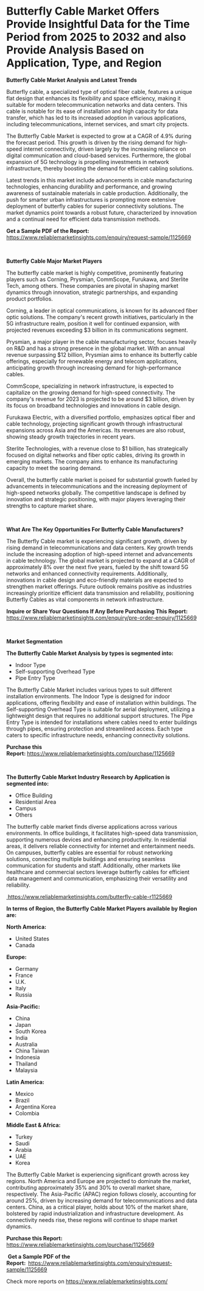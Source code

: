 <p><h1>Butterfly Cable Market Offers Provide Insightful Data for the Time Period from 2025 to 2032 and also Provide Analysis Based on Application, Type, and Region</h1></p><p><strong>Butterfly Cable Market Analysis and Latest Trends</strong></p>
<p><p>Butterfly cable, a specialized type of optical fiber cable, features a unique flat design that enhances its flexibility and space efficiency, making it suitable for modern telecommunication networks and data centers. This cable is notable for its ease of installation and high capacity for data transfer, which has led to its increased adoption in various applications, including telecommunications, internet services, and smart city projects.</p><p>The Butterfly Cable Market is expected to grow at a CAGR of 4.9% during the forecast period. This growth is driven by the rising demand for high-speed internet connectivity, driven largely by the increasing reliance on digital communication and cloud-based services. Furthermore, the global expansion of 5G technology is propelling investments in network infrastructure, thereby boosting the demand for efficient cabling solutions.</p><p>Latest trends in this market include advancements in cable manufacturing technologies, enhancing durability and performance, and growing awareness of sustainable materials in cable production. Additionally, the push for smarter urban infrastructures is prompting more extensive deployment of butterfly cables for superior connectivity solutions. The market dynamics point towards a robust future, characterized by innovation and a continual need for efficient data transmission methods.</p></p>
<p><strong>Get a Sample PDF of the Report:&nbsp;</strong> <a href="https://www.reliablemarketinsights.com/enquiry/request-sample/1125669?utm_campaign=3560&utm_medium=2&utm_source=Github&utm_content=ia&utm_term=08042025&utm_id=butterfly-cable">https://www.reliablemarketinsights.com/enquiry/request-sample/1125669</a></p>
<p>&nbsp;</p>
<p><strong>Butterfly Cable Major Market Players</strong></p>
<p><p>The butterfly cable market is highly competitive, prominently featuring players such as Corning, Prysmian, CommScope, Furukawa, and Sterlite Tech, among others. These companies are pivotal in shaping market dynamics through innovation, strategic partnerships, and expanding product portfolios.</p><p>Corning, a leader in optical communications, is known for its advanced fiber optic solutions. The company's recent growth initiatives, particularly in the 5G infrastructure realm, position it well for continued expansion, with projected revenues exceeding $3 billion in its communications segment.</p><p>Prysmian, a major player in the cable manufacturing sector, focuses heavily on R&D and has a strong presence in the global market. With an annual revenue surpassing $12 billion, Prysmian aims to enhance its butterfly cable offerings, especially for renewable energy and telecom applications, anticipating growth through increasing demand for high-performance cables.</p><p>CommScope, specializing in network infrastructure, is expected to capitalize on the growing demand for high-speed connectivity. The company's revenue for 2023 is projected to be around $3 billion, driven by its focus on broadband technologies and innovations in cable design.</p><p>Furukawa Electric, with a diversified portfolio, emphasizes optical fiber and cable technology, projecting significant growth through infrastructural expansions across Asia and the Americas. Its revenues are also robust, showing steady growth trajectories in recent years.</p><p>Sterlite Technologies, with a revenue close to $1 billion, has strategically focused on digital networks and fiber optic cables, driving its growth in emerging markets. The company aims to enhance its manufacturing capacity to meet the soaring demand.</p><p>Overall, the butterfly cable market is poised for substantial growth fueled by advancements in telecommunications and the increasing deployment of high-speed networks globally. The competitive landscape is defined by innovation and strategic positioning, with major players leveraging their strengths to capture market share.</p></p>
<p>&nbsp;</p>
<p><strong>What Are The Key Opportunities For Butterfly Cable Manufacturers?</strong></p>
<p><p>The Butterfly Cable market is experiencing significant growth, driven by rising demand in telecommunications and data centers. Key growth trends include the increasing adoption of high-speed internet and advancements in cable technology. The global market is projected to expand at a CAGR of approximately 8% over the next five years, fueled by the shift toward 5G networks and enhanced connectivity requirements. Additionally, innovations in cable design and eco-friendly materials are expected to strengthen market offerings. Future outlook remains positive as industries increasingly prioritize efficient data transmission and reliability, positioning Butterfly Cables as vital components in network infrastructure.</p></p>
<p><strong>Inquire or Share Your Questions If Any Before Purchasing This Report:</strong> <a href="https://www.reliablemarketinsights.com/enquiry/pre-order-enquiry/1125669?utm_campaign=3560&utm_medium=2&utm_source=Github&utm_content=ia&utm_term=08042025&utm_id=butterfly-cable">https://www.reliablemarketinsights.com/enquiry/pre-order-enquiry/1125669</a></p>
<p>&nbsp;</p>
<p><strong>Market Segmentation</strong></p>
<p><strong>The Butterfly Cable Market Analysis by types is segmented into:</strong></p>
<p><ul><li>Indoor Type</li><li>Self-supporting Overhead Type</li><li>Pipe Entry Type</li></ul></p>
<p><p>The Butterfly Cable Market includes various types to suit different installation environments. The Indoor Type is designed for indoor applications, offering flexibility and ease of installation within buildings. The Self-supporting Overhead Type is suitable for aerial deployment, utilizing a lightweight design that requires no additional support structures. The Pipe Entry Type is intended for installations where cables need to enter buildings through pipes, ensuring protection and streamlined access. Each type caters to specific infrastructure needs, enhancing connectivity solutions.</p></p>
<p><strong>Purchase this Report:&nbsp;</strong><a href="https://www.reliablemarketinsights.com/purchase/1125669?utm_campaign=3560&utm_medium=2&utm_source=Github&utm_content=ia&utm_term=08042025&utm_id=butterfly-cable">https://www.reliablemarketinsights.com/purchase/1125669</a></p>
<p>&nbsp;</p>
<p><strong>The Butterfly Cable Market Industry Research by Application is segmented into:</strong></p>
<p><ul><li>Office Building</li><li>Residential Area</li><li>Campus</li><li>Others</li></ul></p>
<p><p>The butterfly cable market finds diverse applications across various environments. In office buildings, it facilitates high-speed data transmission, supporting numerous devices and enhancing productivity. In residential areas, it delivers reliable connectivity for internet and entertainment needs. On campuses, butterfly cables are essential for robust networking solutions, connecting multiple buildings and ensuring seamless communication for students and staff. Additionally, other markets like healthcare and commercial sectors leverage butterfly cables for efficient data management and communication, emphasizing their versatility and reliability.</p></p>
<p><a href="https://www.reliablemarketinsights.com/butterfly-cable-r1125669?utm_campaign=3560&utm_medium=2&utm_source=Github&utm_content=ia&utm_term=08042025&utm_id=butterfly-cable">&nbsp;https://www.reliablemarketinsights.com/butterfly-cable-r1125669</a></p>
<p><strong>In terms of Region, the Butterfly Cable Market Players available by Region are:</strong></p>
<p>
    <p> <strong> North America: </strong>
        <ul>
            <li>United States</li>
            <li>Canada</li>
        </ul>
        </p> 
    <p> <strong> Europe: </strong>
        <ul>
            <li>Germany</li>
            <li>France</li>
            <li>U.K.</li>
            <li>Italy</li>
            <li>Russia</li>
        </ul>
        </p> 
    <p> <strong> Asia-Pacific: </strong>
        <ul>
            <li>China</li>
            <li>Japan</li>
            <li>South Korea</li>
            <li>India</li>
            <li>Australia</li>
            <li>China Taiwan</li>
            <li>Indonesia</li>
            <li>Thailand</li>
            <li>Malaysia</li>
        </ul>
        </p> 
    <p> <strong> Latin America: </strong>
        <ul>
            <li>Mexico</li>
            <li>Brazil</li>
            <li>Argentina Korea</li>
            <li>Colombia</li>
        </ul>
        </p> 
    <p> <strong> Middle East & Africa: </strong>
        <ul>
            <li>Turkey</li>
            <li>Saudi</li>
            <li>Arabia</li>
            <li>UAE</li>
            <li>Korea</li>
        </ul>
    </p>
    </p>
<p><p>The Butterfly Cable Market is experiencing significant growth across key regions. North America and Europe are projected to dominate the market, contributing approximately 35% and 30% to overall market share, respectively. The Asia-Pacific (APAC) region follows closely, accounting for around 25%, driven by increasing demand for telecommunications and data centers. China, as a critical player, holds about 10% of the market share, bolstered by rapid industrialization and infrastructure development. As connectivity needs rise, these regions will continue to shape market dynamics.</p></p>
<p><strong>Purchase this Report: </strong><a href="https://www.reliablemarketinsights.com/purchase/1125669?utm_campaign=3560&utm_medium=2&utm_source=Github&utm_content=ia&utm_term=08042025&utm_id=butterfly-cable">https://www.reliablemarketinsights.com/purchase/1125669</a></p>
<p>&nbsp;<strong>Get a Sample PDF of the Report:&nbsp;&nbsp;</strong><a href="https://www.reliablemarketinsights.com/enquiry/request-sample/1125669?utm_campaign=3560&utm_medium=2&utm_source=Github&utm_content=ia&utm_term=08042025&utm_id=butterfly-cable">https://www.reliablemarketinsights.com/enquiry/request-sample/1125669</a></p>
<p><strong></strong></p>
<p>Check more reports on <a href="https://www.reliablemarketinsights.com/?utm_campaign=3560&utm_medium=2&utm_source=Github&utm_content=ia&utm_term=08042025&utm_id=butterfly-cable">https://www.reliablemarketinsights.com/</a></p>